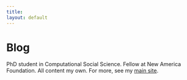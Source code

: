 ```yaml
---
title: 
layout: default
---
```


# Blog

PhD student in Computational Social Science. Fellow at New America Foundation. All content my own. For more, see my [main site](http://aelkus.github.io). 











